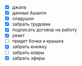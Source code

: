 - [x] джапа
- [x] данные Ашанти
- [x] оладушки
- [x] забрать трудовик
- [x] подписать договор на работу
- [x] реакт
- [ ] придет бочка и крышка
- [x] забрать книжку
- [ ] забрать ковры
- [x] забрать эфиры
